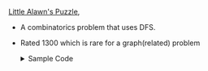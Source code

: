 [Little Alawn's Puzzle](https://codeforces.com/contest/1534/problem/C),

- A combinatorics problem that uses DFS.
- Rated 1300 which is rare for a graph(related) problem

    <details>

  <summary>Sample Code</summary><br>

  ```cpp
    #include<bits/stdc++.h>
    using namespace std;

    #define pii pair<ll,ll>
    #define vi vector<ll>
    #define vii vector<pii>
    #define mi map<ll,ll>
    #define all(a) (a).begin(),(a).end()

    #define pb push_back
    #define ff first
    #define ss second
    #define mod 1000000007

    #define N 400001

    int arr[N][2];
    vector<int> adj[N];
    bool visited[N]={0};

    void dfs(int br){

        visited[br] = true;
        for(auto&x:adj[br])
        {

    if(!visited[x])
    dfs(x);
    }

    }
    void sol()
    {
    int n;
    cin >> n;
    for(int i=1;i <= n; i++)
    {
    cin >> arr[i][0];
    visited[i] = false;
    adj[i] = vector<int>();
    }
    for(int i=1;i <= n; i++)
    {
    cin >> arr[i][1];
    }

        for(int i=1;i<=n;i++){

    adj[arr[i][0]].push_back(arr[i][1]);
    adj[arr[i][1]].push_back(arr[i][0]);
    }
    ll ans = 1;
    for(int i=1;i<=n;i++)
    {
    if(!visited[i]){
    ans= ans \* 2 % mod;
    dfs(i);
    }
    }
    cout << ans << '\n';
    }
    int main()
    {
    int tc;
    cin>>tc;
    while(tc--)
    sol();
    return 0;
    }
  ```

 </details>

